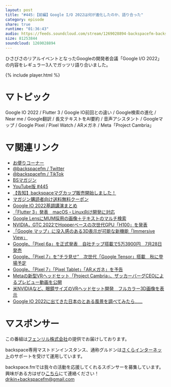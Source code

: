 ```yaml
---
layout: post
title: "#445:【前編】Google I/O 2022は何が進化したのか、語り合った"
category: episode
share: true
runtime: "01:36:43"
audio: https://feeds.soundcloud.com/stream/1269028894-backspacefm-backspacefm-445-1.mp3
size: 81253844
soundcloud: 1269028894
---
```


ひさびさのリアルイベントとなったGoogleの開発者会議「Google I/O 2022」の内容をレギュラー3人でガッツリ語り合いました。

{% include player.html %}

# ▽トピック
Google IO 2022 / Flutter 3 / Google IO前回との違い / Google検索の進化 / Near me / Google翻訳 / 長文テキストをAI要約 / 音声アシスタント / Googleマップ / Google Pixel / Pixel Watch / ARメガネ / Meta「Project Cambria」

# ▽関連リンク
* [お便りコーナー](https://forms.gle/qmLFRXFMjn7cZPpJ8)
* [@backspacefm / Twitter](https://twitter.com/backspacefm)
* [@backspacefm / TikTok](https://www.tiktok.com/@backspacefm)
* [BSマガジン](https://note.com/drikin/m/m55ec296b7655)
* [YouTube版 #445](https://note.com/backspacefm/n/nf8f2cff1e276)
* [【告知】backspaceマグカップ販売開始しました！](https://store.backspace.fm/goods/)
* [マガジン購読者向け送料無料クーポン](https://note.com/drikin/n/n1d02be42b5c7)
* [Google IO 2022基調講演まとめ](https://www.itmedia.co.jp/news/articles/2205/12/news109.html)
* [「Flutter 3」発表　macOS・Linux向け開発に対応](https://www.itmedia.co.jp/news/articles/2205/12/news186.html)
* [Google LensにMUM採用の画像＋テキストのマルチ検索](https://www.itmedia.co.jp/news/articles/2204/08/news078.html)
* [NVIDIA，GTC 2022でHopperベースの次世代GPU「H100」を発表](https://www.4gamer.net/games/623/G062364/20220322093/)
* [「Google マップ」に没入感のある3D表示が可能な新機能「Immersive View」](https://forest.watch.impress.co.jp/docs/news/1408886.html)
* [Google、「Pixel 6a」を正式発表　自社チップ搭載で5万3900円　7月28日発売](https://www.itmedia.co.jp/news/articles/2205/12/news067.html)
* [Google、「Pixel 7」を“チラ見せ”　次世代「Google Tensor」搭載　秋に登場予定](https://www.itmedia.co.jp/news/articles/2205/12/news070.html)
* [Google、「Pixel 7」「Pixel Tablet」「ARメガネ」を予告](https://www.itmedia.co.jp/mobile/articles/2205/12/news080.html)
* [Metaの新型VRヘッドセット「Project Cambria」、ザッカーバーグCEOによるプレビュー動画を公開](https://game.watch.impress.co.jp/docs/news/1408874.html)
* [米NVIDIAなど、眼鏡サイズのVRヘッドセット開発　フルカラー3D画像を表示](https://www.itmedia.co.jp/news/articles/2205/12/news048.html)
* [Google IO 2022に出てきた日本のとある風景を調べてみたら……](https://www.itmedia.co.jp/news/articles/2205/12/news139.html)

# ▽スポンサー
この番組は[フェンリル株式会社](https://www.fenrir-inc.com/jp/)の提供でお届けしております。

backspace専用マストドンインスタンス、通称グルドンは[さくらインターネット](https://www.sakura.ad.jp/)のサポートを受けて運用しています。

backspace.fmでは我々の活動を応援してくれるスポンサーを募集しています。興味がある方はぜひ[こちら](mailto:drikin+backspacefm@gmail.com)にて連絡ください！
drikin+backspacefm@gmail.com
